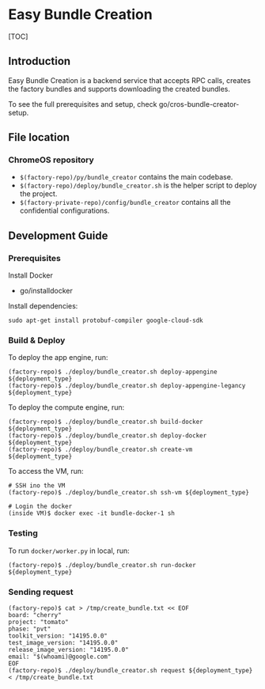# Easy Bundle Creation

[TOC]

## Introduction

Easy Bundle Creation is a backend service that accepts RPC calls, creates the
factory bundles and supports downloading the created bundles.

To see the full prerequisites and setup, check go/cros-bundle-creator-setup.

## File location

### ChromeOS repository

* `$(factory-repo)/py/bundle_creator` contains the main codebase.
* `$(factory-repo)/deploy/bundle_creator.sh` is the helper script to
  deploy the project.
* `$(factory-private-repo)/config/bundle_creator` contains all the
  confidential configurations.


## Development Guide

### Prerequisites

Install Docker
  - go/installdocker

Install dependencies:
```
sudo apt-get install protobuf-compiler google-cloud-sdk
```

### Build & Deploy

To deploy the app engine, run:

```
(factory-repo)$ ./deploy/bundle_creator.sh deploy-appengine ${deployment_type}
(factory-repo)$ ./deploy/bundle_creator.sh deploy-appengine-legancy ${deployment_type}
```

To deploy the compute engine, run:

```
(factory-repo)$ ./deploy/bundle_creator.sh build-docker ${deployment_type}
(factory-repo)$ ./deploy/bundle_creator.sh deploy-docker ${deployment_type}
(factory-repo)$ ./deploy/bundle_creator.sh create-vm ${deployment_type}
```

To access the VM, run:
```
# SSH ino the VM
(factory-repo)$ ./deploy/bundle_creator.sh ssh-vm ${deployment_type}

# Login the docker
(inside VM)$ docker exec -it bundle-docker-1 sh
```

### Testing

To run `docker/worker.py` in local, run:
```
(factory-repo)$ ./deploy/bundle_creator.sh run-docker ${deployment_type}
```

### Sending request

```
(factory-repo)$ cat > /tmp/create_bundle.txt << EOF
board: "cherry"
project: "tomato"
phase: "pvt"
toolkit_version: "14195.0.0"
test_image_version: "14195.0.0"
release_image_version: "14195.0.0"
email: "$(whoami)@google.com"
EOF
(factory-repo)$ ./deploy/bundle_creator.sh request ${deployment_type} < /tmp/create_bundle.txt
```
